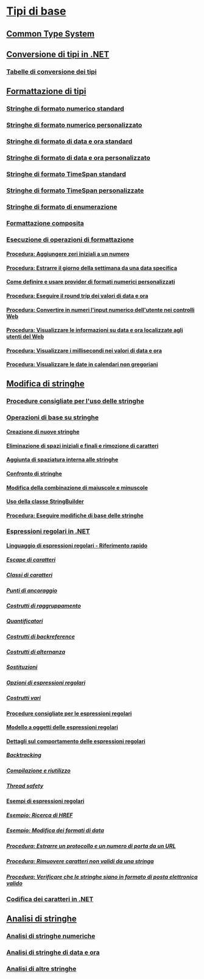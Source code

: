 # [Tipi di base](index.md)
## [Common Type System](common-type-system.md)
## [Conversione di tipi in .NET](type-conversion.md)
### [Tabelle di conversione dei tipi](conversion-tables.md)
## [Formattazione di tipi](formatting-types.md)
### [Stringhe di formato numerico standard](standard-numeric-format-strings.md)
### [Stringhe di formato numerico personalizzato](custom-numeric-format-strings.md)
### [Stringhe di formato di data e ora standard](standard-date-and-time-format-strings.md)
### [Stringhe di formato di data e ora personalizzato](custom-date-and-time-format-strings.md)
### [Stringhe di formato TimeSpan standard](standard-timespan-format-strings.md)
### [Stringhe di formato TimeSpan personalizzate](custom-timespan-format-strings.md)
### [Stringhe di formato di enumerazione](enumeration-format-strings.md)
### [Formattazione composita](composite-formatting.md)
### [Esecuzione di operazioni di formattazione](performing-formatting-operations.md)
#### [Procedura: Aggiungere zeri iniziali a un numero](how-to-pad-a-number-with-leading-zeros.md)
#### [Procedura: Estrarre il giorno della settimana da una data specifica](how-to-extract-the-day-of-the-week-from-a-specific-date.md)
#### [Come definire e usare provider di formati numerici personalizzati](how-to-define-and-use-custom-numeric-format-providers.md)
#### [Procedura: Eseguire il round trip dei valori di data e ora](how-to-round-trip-date-and-time-values.md)
#### [Procedura: Convertire in numeri l'input numerico dell'utente nei controlli Web](how-to-convert-numeric-user-input-in-web-controls-to-numbers.md)
#### [Procedura: Visualizzare le informazioni su data e ora localizzate agli utenti del Web](how-to-display-localized-date-and-time-information-to-web-users.md)
#### [Procedura: Visualizzare i millisecondi nei valori di data e ora](how-to-display-milliseconds-in-date-and-time-values.md)
#### [Procedura: Visualizzare le date in calendari non gregoriani](how-to-display-dates-in-non-gregorian-calendars.md)
## [Modifica di stringhe](manipulating-strings.md)
### [Procedure consigliate per l'uso delle stringhe](best-practices-strings.md)
### [Operazioni di base su stringhe](basic-string-operations.md)
#### [Creazione di nuove stringhe](creating-new.md)
#### [Eliminazione di spazi iniziali e finali e rimozione di caratteri](trimming.md)
#### [Aggiunta di spaziatura interna alle stringhe](padding.md)
#### [Confronto di stringhe](comparing.md)
#### [Modifica della combinazione di maiuscole e minuscole](changing-case.md)
#### [Uso della classe StringBuilder](stringbuilder.md)
#### [Procedura: Eseguire modifiche di base delle stringhe](basic-manipulations.md)
### [Espressioni regolari in .NET](regular-expressions.md)
#### [Linguaggio di espressioni regolari - Riferimento rapido](regular-expression-language-quick-reference.md)
##### [Escape di caratteri](character-escapes-in-regular-expressions.md)
##### [Classi di caratteri](character-classes-in-regular-expressions.md)
##### [Punti di ancoraggio](anchors-in-regular-expressions.md)
##### [Costrutti di raggruppamento](grouping-constructs-in-regular-expressions.md)
##### [Quantificatori](quantifiers-in-regular-expressions.md)
##### [Costrutti di backreference](backreference-constructs-in-regular-expressions.md)
##### [Costrutti di alternanza](alternation-constructs-in-regular-expressions.md)
##### [Sostituzioni](substitutions-in-regular-expressions.md)
##### [Opzioni di espressioni regolari](regular-expression-options.md)
##### [Costrutti vari](miscellaneous-constructs-in-regular-expressions.md)
#### [Procedure consigliate per le espressioni regolari](best-practices.md)
#### [Modello a oggetti delle espressioni regolari](the-regular-expression-object-model.md)
#### [Dettagli sul comportamento delle espressioni regolari](details-of-regular-expression-behavior.md)
##### [Backtracking](backtracking-in-regular-expressions.md)
##### [Compilazione e riutilizzo](compilation-and-reuse-in-regular-expressions.md)
##### [Thread safety](thread-safety-in-regular-expressions.md)
#### [Esempi di espressioni regolari](regular-expression-examples.md)
##### [Esempio: Ricerca di HREF](regular-expression-example-scanning-for-hrefs.md)
##### [Esempio: Modifica dei formati di data](regular-expression-example-changing-date-formats.md)
##### [Procedura: Estrarre un protocollo e un numero di porta da un URL](how-to-extract-a-protocol-and-port-number-from-a-url.md)
##### [Procedura: Rimuovere caratteri non validi da una stringa](how-to-strip-invalid-characters-from-a-string.md)
##### [Procedura: Verificare che le stringhe siano in formato di posta elettronica valido](how-to-verify-that-strings-are-in-valid-email-format.md)
### [Codifica dei caratteri in .NET](character-encoding.md)
## [Analisi di stringhe](parsing-strings.md)
### [Analisi di stringhe numeriche](parsing-numeric.md)
### [Analisi di stringhe di data e ora](parsing-datetime.md)
### [Analisi di altre stringhe](parsing-other.md)
